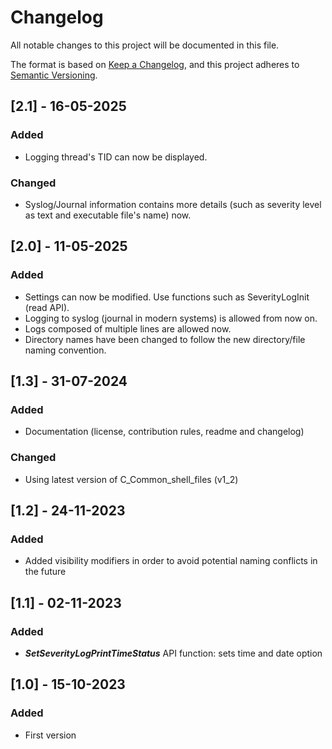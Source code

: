 # Changelog

All notable changes to this project will be documented in this file.

The format is based on [Keep a Changelog](https://keepachangelog.com/en/1.0.0/),
and this project adheres to [Semantic Versioning](https://semver.org/spec/v2.0.0.html).

## [2.1] - 16-05-2025
### Added
* Logging thread's TID can now be displayed.

### Changed
* Syslog/Journal information contains more details (such as severity level as text and executable file's name) now.

## [2.0] - 11-05-2025
### Added
* Settings can now be modified. Use functions such as SeverityLogInit (read API).
* Logging to syslog (journal in modern systems) is allowed from now on.
* Logs composed of multiple lines are allowed now.
* Directory names have been changed to follow the new directory/file naming convention.

## [1.3] - 31-07-2024
### Added
* Documentation (license, contribution rules, readme and changelog)

### Changed
* Using latest version of C_Common_shell_files (v1_2)


## [1.2] - 24-11-2023
### Added
* Added visibility modifiers in order to avoid potential naming conflicts in the future


## [1.1] - 02-11-2023
### Added
* **_SetSeverityLogPrintTimeStatus_** API function: sets time and date option


## [1.0] - 15-10-2023
### Added
* First version
